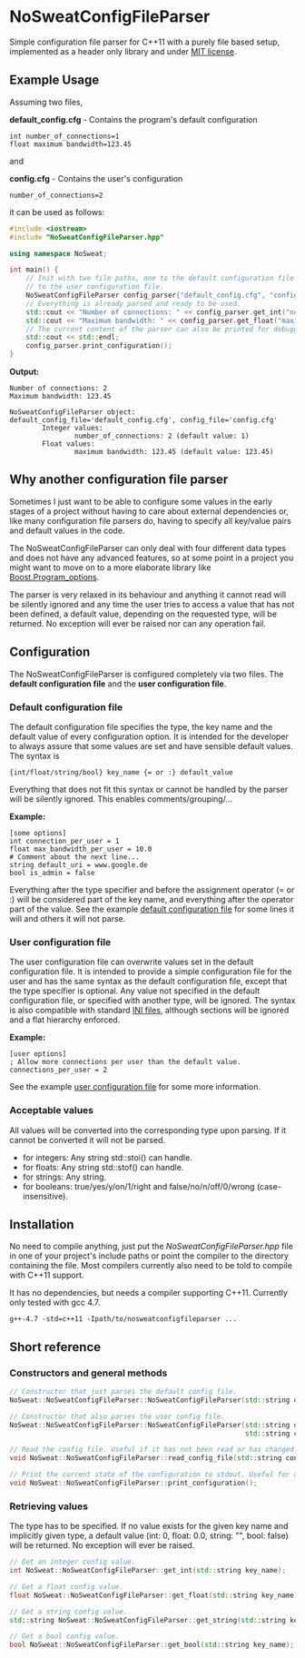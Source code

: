 NoSweatConfigFileParser
=======================

Simple configuration file parser for C++11 with a purely file based setup, implemented as a header only library and under [MIT license](http://www.opensource.org/licenses/MIT).

## Example Usage
Assuming two files,

**default_config.cfg** - Contains the program's default configuration
```
int number_of_connections=1
float maximum bandwidth=123.45
```

and

**config.cfg** - Contains the user's configuration
```
number_of_connections=2
```

it can be used as follows:

```c++
#include <iostream>
#include "NoSweatConfigFileParser.hpp"

using namespace NoSweat;

int main() {
    // Init with two file paths, one to the default configuration file and one
    // to the user configuration file.
    NoSweatConfigFileParser config_parser{"default_config.cfg", "config.cfg"};
    // Everything is already parsed and ready to be used.
    std::cout << "Number of connections: " << config_parser.get_int("number_of_connections") << std::endl;
    std::cout << "Maximum bandwidth: " << config_parser.get_float("maximum bandwidth") << std::endl;
    // The current content of the parser can also be printed for debugging purposes.
    std::cout << std::endl;
    config_parser.print_configuration();
}
```

**Output:**

```
Number of connections: 2
Maximum bandwidth: 123.45

NoSweatConfigFileParser object: default_config_file='default_config.cfg', config_file='config.cfg'
        Integer values:
                number_of_connections: 2 (default value: 1)
        Float values:
                maximum bandwidth: 123.45 (default value: 123.45)
```

## Why another configuration file parser
Sometimes I just want to be able to configure some values in the early stages of a project without having to care about external dependencies or, like many configuration file parsers do, having to specify all key/value pairs and default values in the code.

The NoSweatConfigFileParser can only deal with four different data types and does not have any advanced features, so at some point in a project you might want to move on to a more elaborate library like [Boost.Program_options](http://www.boost.org/doc/libs/1_49_0/doc/html/program_options.html).

The parser is very relaxed in its behaviour and anything it cannot read will be silently ignored and any time the user tries to access a value that has not been defined, a default value, depending on the requested type, will be returned. No exception will ever be raised nor can any operation fail.

## Configuration
The NoSweatConfigFileParser is configured completely via two files. The **default configuration file** and the **user configuration file**.

### Default configuration file
The default configuration file specifies the type, the key name and the default value of every configuration option. It is intended for the developer to always assure that some values are set and have sensible default values. The syntax is

```
{int/float/string/bool} key_name {= or :} default_value
```

Everything that does not fit this syntax or cannot be handled by the parser will be silently ignored. This enables comments/grouping/...

**Example:**

```
[some options]
int connection_per_user = 1
float max_bandwidth_per_user = 10.0
# Comment about the next line...
string default_uri = www.google.de
bool is_admin = false
```

Everything after the type specifier and before the assignment operator (= or :) will be considered part of the key name, and everything after the operator part of the value. See the example [default configuration file](https://github.com/Kurli/NoSweatConfigFileParser/blob/master/tests/default_config.cfg) for some lines it will and others it will not parse.

### User configuration file
The user configuration file can overwrite values set in the default configuration file. It is intended to provide a simple configuration file for the user and has the same syntax as the default configuration file, except that the type specifier is optional. Any value not specified in the default configuration file, or specified with another type, will be ignored. The syntax is also compatible with standard [INI files](http://en.wikipedia.org/wiki/INI_file), although sections will be ignored and a flat hierarchy enforced.

**Example:**

```
[user options]
; Allow more connections per user than the default value.
connections_per_user = 2
```
See the example [user configuration file](https://github.com/Kurli/NoSweatConfigFileParser/blob/master/tests/config.cfg) for some more information.

### Acceptable values
All values will be converted into the corresponding type upon parsing. If it cannot be converted it will not be parsed.

- for integers: Any string std::stoi() can handle.
- for floats: Any string std::stof() can handle.
- for strings: Any string.
- for booleans: true/yes/y/on/1/right and false/no/n/off/0/wrong (case-insensitive).

## Installation
No need to compile anything, just put the *NoSweatConfigFileParser.hpp* file in one of your project's include paths or point the compiler to the directory containing the file. Most compilers currently also need to be told to compile with C++11 support.

It has no dependencies, but needs a compiler supporting C++11. Currently only tested with gcc 4.7.

```
g++-4.7 -std=c++11 -Ipath/to/nosweatconfigfileparser ...
```

## Short reference

### Constructors and general methods
```c++
// Constructor that just parses the default config file.
NoSweat::NoSweatConfigFileParser::NoSweatConfigFileParser(std::string default_config_file_path);

// Constructor that also parses the user config file.
NoSweat::NoSweatConfigFileParser::NoSweatConfigFileParser(std::string default_config_file_path,
                                                          std::string config_file_path); 

// Read the config file. Useful if it has not been read or has changed.
void NoSweat::NoSweatConfigFileParser::read_config_file(std::string config_file_path);

// Print the current state of the configuration to stdout. Useful for debugging.
void NoSweat::NoSweatConfigFileParser::print_configuration();
```

### Retrieving values
The type has to be specified. If no value exists for the given key name and implicitly given type, a default value (int: 0, float: 0.0, string: "", bool: false) will be returned. No exception will ever be raised.


```c++
// Get an integer config value.
int NoSweat::NoSweatConfigFileParser::get_int(std::string key_name);

// Get a float config value.
float NoSweat::NoSweatConfigFileParser::get_float(std::string key_name);

// Get a string config value.
std::string NoSweat::NoSweatConfigFileParser::get_string(std::string key_name);

// Get a bool config value.
bool NoSweat::NoSweatConfigFileParser::get_bool(std::string key_name);
```
